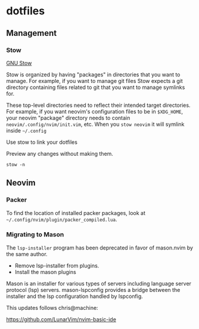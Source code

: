 # dotfiles

## Management

### Stow

[GNU Stow](https://www.gnu.org/software/stow/)

Stow is organized by having "packages" in directories that you want to manage.
For example, if you want to manage git files Stow expects a git directory
containing files related to git that you want to manage symlinks for.

These top-level directories need to reflect their intended target directories.
For example, if you want neovim's configuration files to be in `$XDG_HOME`, your
neovim "package" directory needs to contain `neovim/.config/nvim/init.vim`, etc.
When you `stow neovim` it will symlink inside `~/.config`

Use stow to link your dotfiles

Preview any changes without making them.

    stow -n 

## Neovim

### Packer

To find the location of installed packer packages, look at
`~/.config/nvim/plugin/packer_compiled.lua`.

### Migrating to Mason

The `lsp-installer` program has been deprecated in favor of mason.nvim by the
same author.

- Remove lsp-installer from plugins.
- Install the mason plugins

Mason is an installer for various types of servers including language server
protocol (lsp) servers. mason-lspconfig provides a bridge between the installer
and the lsp configuration handled by lspconfig.

This updates follows chris@machine:

https://github.com/LunarVim/nvim-basic-ide
